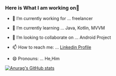 ### Here is What I am working on👋




- 🔭 I’m currently working for ... freelancer
- 🌱 I’m currently learning ... Java, Kotlin, MVVM
- 👯 I’m looking to collaborate on ... Android Project

- 📫 How to reach me: ... [Linkedin Profile](https://www.linkedin.com/in/ahmetfurkansevim/)
- 😄 Pronouns: ... He,Him


[![Anurag's GitHub stats](https://github-readme-stats.vercel.app/api?username=ahmetfurkans)](https://github.com/anuraghazra/github-readme-stats)
